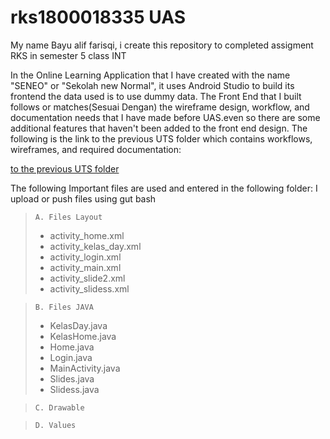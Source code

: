 # rks1800018335 UAS
My name Bayu alif farisqi, i create this repository to completed assigment RKS in semester 5 class INT

In the Online Learning Application that I have created with the name "SENEO" or "Sekolah new Normal", it uses Android Studio to build its frontend the data used
is to use dummy data.
The Front End that I built follows or matches(Sesuai Dengan) the wireframe design, workflow, and documentation needs that I have made before UAS.even so there are some additional features that haven't been added to the front end design.
The following is the link to the previous UTS folder which contains workflows, wireframes, and required documentation:

[to the previous UTS folder](https://drive.google.com/drive/folders/10umITYlThlMVJmQqVuqLJvu9zLcYRp3V)

The following Important files are used and entered in the following folder:
I upload or push files using gut bash

> `A. Files Layout`
>  - activity_home.xml
>  - activity_kelas_day.xml
>  - activity_login.xml
>  - activity_main.xml
>  - activity_slide2.xml
>  - activity_slidess.xml

> `B. Files JAVA`
>  - KelasDay.java
>  - KelasHome.java
>  - Home.java
>  - Login.java
>  - MainActivity.java
>  - Slides.java
>  - Slidess.java

> `C. Drawable`

> `D. Values`

